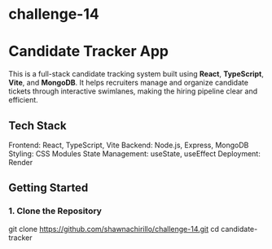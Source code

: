 # challenge-14
# Candidate Tracker App

This is a full-stack candidate tracking system built using **React**, **TypeScript**, **Vite**, and **MongoDB**. It helps recruiters manage and organize candidate tickets through interactive swimlanes, making the hiring pipeline clear and efficient.



## Tech Stack

Frontend: React, TypeScript, Vite
 Backend: Node.js, Express, MongoDB
 Styling: CSS Modules 
 State Management: useState, useEffect
 Deployment: Render


##  Getting Started

### 1. Clone the Repository


git clone https://github.com/shawnachirillo/challenge-14.git
cd candidate-tracker
